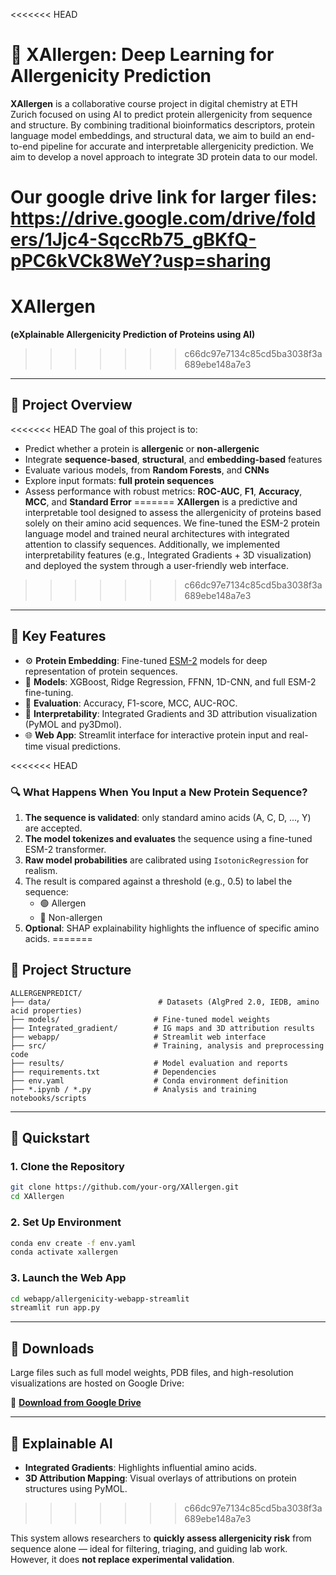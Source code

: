<<<<<<< HEAD
# 🧬 XAllergen: Deep Learning for Allergenicity Prediction

**XAllergen** is a collaborative course project in digital chemistry at ETH Zurich focused on using AI to predict protein allergenicity from sequence and structure. By combining traditional bioinformatics descriptors, protein language model embeddings, and structural data, we aim to build an end-to-end pipeline for accurate and interpretable allergenicity prediction. We aim to develop a novel approach to integrate 3D protein data to our model. 

Our google drive link for larger files: https://drive.google.com/drive/folders/1Jjc4-SqccRb75_gBKfQ-pPC6kVCk8WeY?usp=sharing
=======
# XAllergen

**(eXplainable Allergenicity Prediction of Proteins using AI)**
>>>>>>> c66dc97e7134c85cd5ba3038f3a689ebe148a7e3

---

## 🧪 Project Overview

<<<<<<< HEAD
The goal of this project is to:

- Predict whether a protein is **allergenic** or **non-allergenic**
- Integrate **sequence-based**, **structural**, and **embedding-based** features
- Evaluate various models, from **Random Forests**, and **CNNs**
- Explore input formats: **full protein sequences**
- Assess performance with robust metrics: **ROC-AUC**, **F1**, **Accuracy**, **MCC**, and **Standard Error**
=======
**XAllergen** is a predictive and interpretable tool designed to assess the allergenicity of proteins based solely on their amino acid sequences. We fine-tuned the ESM-2 protein language model and trained neural architectures with integrated attention to classify sequences. Additionally, we implemented interpretability features (e.g., Integrated Gradients + 3D visualization) and deployed the system through a user-friendly web interface.
>>>>>>> c66dc97e7134c85cd5ba3038f3a689ebe148a7e3

---

## 🧬 Key Features

* ⚙️ **Protein Embedding**: Fine-tuned [ESM-2](https://github.com/facebookresearch/esm) models for deep representation of protein sequences.
* 🧠 **Models**: XGBoost, Ridge Regression, FFNN, 1D-CNN, and full ESM-2 fine-tuning.
* 🎯 **Evaluation**: Accuracy, F1-score, MCC, AUC-ROC.
* 🎨 **Interpretability**: Integrated Gradients and 3D attribution visualization (PyMOL and py3Dmol).
* 🌐 **Web App**: Streamlit interface for interactive protein input and real-time visual predictions.


<<<<<<< HEAD
### 🔍 What Happens When You Input a New Protein Sequence?

1. **The sequence is validated**: only standard amino acids (A, C, D, ..., Y) are accepted.
2. **The model tokenizes and evaluates** the sequence using a fine-tuned ESM-2 transformer.
3. **Raw model probabilities** are calibrated using `IsotonicRegression` for realism.
4. The result is compared against a threshold (e.g., 0.5) to label the sequence:
   - 🟢 Allergen
   - 🔴 Non-allergen
5. **Optional**: SHAP explainability highlights the influence of specific amino acids.
=======
## 📁 Project Structure

```plaintext
ALLERGENPREDICT/
├── data/                        # Datasets (AlgPred 2.0, IEDB, amino acid properties)
├── models/                     # Fine-tuned model weights
├── Integrated_gradient/        # IG maps and 3D attribution results
├── webapp/                     # Streamlit web interface
├── src/                        # Training, analysis and preprocessing code
├── results/                    # Model evaluation and reports
├── requirements.txt            # Dependencies
├── env.yaml                    # Conda environment definition
├── *.ipynb / *.py              # Analysis and training notebooks/scripts
```

---

## 🚀 Quickstart

### 1. Clone the Repository

```bash
git clone https://github.com/your-org/XAllergen.git
cd XAllergen
```

### 2. Set Up Environment

```bash
conda env create -f env.yaml
conda activate xallergen
```

### 3. Launch the Web App

```bash
cd webapp/allergenicity-webapp-streamlit
streamlit run app.py
```

---

## 🔗 Downloads

Large files such as full model weights, PDB files, and high-resolution visualizations are hosted on Google Drive:

📁 **[Download from Google Drive](https://drive.google.com/drive/folders/1Jjc4-SqccRb75_gBKfQ-pPC6kVCk8WeY?usp=sharing)**

---

## 🧠 Explainable AI

* **Integrated Gradients**: Highlights influential amino acids.
* **3D Attribution Mapping**: Visual overlays of attributions on protein structures using PyMOL.

>>>>>>> c66dc97e7134c85cd5ba3038f3a689ebe148a7e3

This system allows researchers to **quickly assess allergenicity risk** from sequence alone — ideal for filtering, triaging, and guiding lab work. However, it does **not replace experimental validation**.
